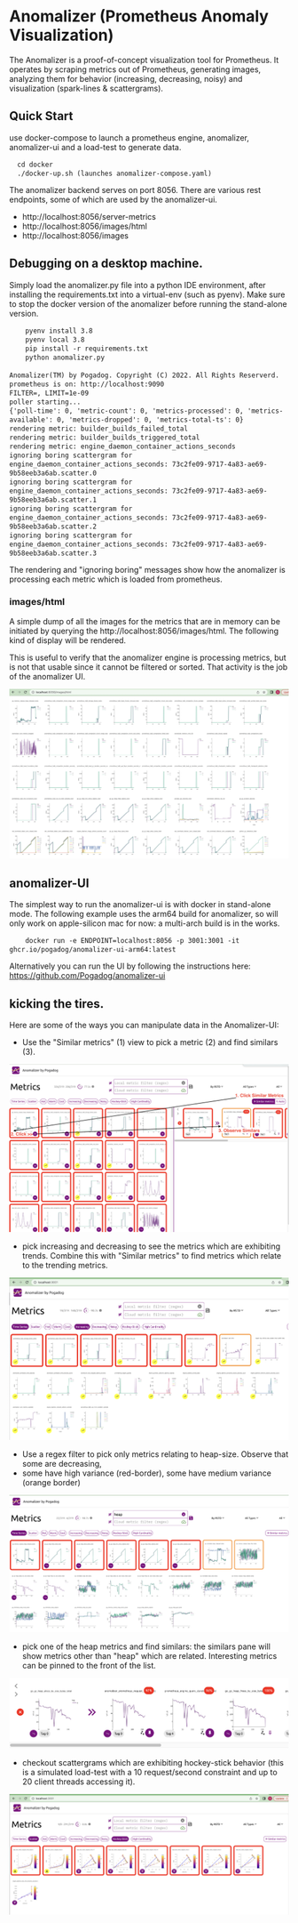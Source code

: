 # Anomalizer (Prometheus Anomaly Visualization)

The Anomalizer is a proof-of-concept visualization tool for Prometheus.
It operates by scraping metrics out of Prometheus, generating images, analyzing them for behavior (increasing, decreasing, noisy) and visualization
(spark-lines & scattergrams).

## Quick Start
use docker-compose to launch a prometheus engine, anomalizer, anomalizer-ui and a
load-test to generate data.
```
  cd docker
  ./docker-up.sh (launches anomalizer-compose.yaml)

```

The anomalizer backend serves on port 8056.  There are various rest
endpoints, some of which are used by the anomalizer-ui.

* http://localhost:8056/server-metrics
* http://localhost:8056/images/html
* http://localhost:8056/images

## Debugging on a desktop machine.

Simply load the anomalizer.py file into a python IDE environment, after installing the
requirements.txt into a virtual-env (such as pyenv). Make sure to stop the docker version 
of the anomalizer before running the stand-alone version.

```
    pyenv install 3.8
    pyenv local 3.8
    pip install -r requirements.txt
    python anomalizer.py
     
Anomalizer(TM) by Pogadog. Copyright (C) 2022. All Rights Reserverd.
prometheus is on: http://localhost:9090
FILTER=, LIMIT=1e-09
poller starting...
{'poll-time': 0, 'metric-count': 0, 'metrics-processed': 0, 'metrics-available': 0, 'metrics-dropped': 0, 'metrics-total-ts': 0}
rendering metric: builder_builds_failed_total
rendering metric: builder_builds_triggered_total
rendering metric: engine_daemon_container_actions_seconds
ignoring boring scattergram for engine_daemon_container_actions_seconds: 73c2fe09-9717-4a83-ae69-9b58eeb3a6ab.scatter.0
ignoring boring scattergram for engine_daemon_container_actions_seconds: 73c2fe09-9717-4a83-ae69-9b58eeb3a6ab.scatter.1
ignoring boring scattergram for engine_daemon_container_actions_seconds: 73c2fe09-9717-4a83-ae69-9b58eeb3a6ab.scatter.2
ignoring boring scattergram for engine_daemon_container_actions_seconds: 73c2fe09-9717-4a83-ae69-9b58eeb3a6ab.scatter.3
```

The rendering and "ignoring boring" messages show how the anomalizer is processing each metric
which is loaded from prometheus.

### images/html

A simple dump of all the images for the metrics that are in memory can be initiated by querying
the http://localhost:8056/images/html.  The following kind of display will be rendered.

This is useful to verify that the anomalizer engine is processing metrics, but is not 
that usable since it cannot be filtered or sorted.  That activity is the job of the 
anomalizer UI.

![](images/html-view.png)

## anomalizer-UI

The simplest way to run the anomalizer-ui is with docker in stand-alone mode.  The following
example uses the arm64 build for anomalizer, so will only work on apple-silicon mac for now:
a multi-arch build is in the works.

```
    docker run -e ENDPOINT=localhost:8056 -p 3001:3001 -it ghcr.io/pogadog/anomalizer-ui-arm64:latest
```

Alternatively you can run the UI by following the instructions here: https://github.com/Pogadog/anomalizer-ui

## kicking the tires.

Here are some of the ways you can manipulate data in the Anomalizer-UI:

* Use the "Similar metrics" (1) view to pick a metric (2) and find similars (3).

![](images/correlation.png)

* pick increasing and decreasing to see the metrics which are exhibiting trends. Combine
this with "Similar metrics" to find metrics which relate to the trending metrics.

![](images/increasing.png)

* Use a regex filter to pick only metrics relating to heap-size. Observe that some are decreasing,
* some have high variance (red-border), some have medium variance (orange border)

![](images/heap.png)

* pick one of the heap metrics and find similars: the similars pane will show metrics other than
"heap" which are related. Interesting metrics can be pinned to the front of the list.

![](images/heap-pin.png)

* checkout scattergrams which are exhibiting hockey-stick behavior (this is a simulated load-test
with a 10 request/second constraint and up to 20 client threads accessing it).

![](images/hockey-stick.png)


